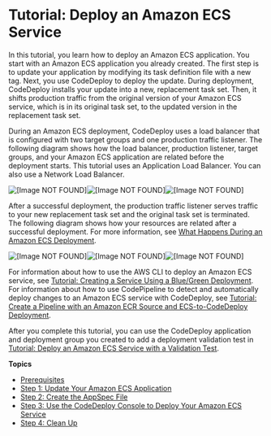 # Tutorial: Deploy an Amazon ECS Service<a name="tutorial-ecs-deployment"></a>

 In this tutorial, you learn how to deploy an Amazon ECS application\. You start with an Amazon ECS application you already created\. The first step is to update your application by modifying its task definition file with a new tag\. Next, you use CodeDeploy to deploy the update\. During deployment, CodeDeploy installs your update into a new, replacement task set\. Then, it shifts production traffic from the original version of your Amazon ECS service, which is in its original task set, to the updated version in the replacement task set\.

 During an Amazon ECS deployment, CodeDeploy uses a load balancer that is configured with two target groups and one production traffic listener\. The following diagram shows how the load balancer, production listener, target groups, and your Amazon ECS application are related before the deployment starts\. This tutorial uses an Application Load Balancer\. You can also use a Network Load Balancer\. 

![\[Image NOT FOUND\]](http://docs.aws.amazon.com/codedeploy/latest/userguide/images/codedeploy-ecs-deployment-with-no-test-listener-step-1.png)![\[Image NOT FOUND\]](http://docs.aws.amazon.com/codedeploy/latest/userguide/)![\[Image NOT FOUND\]](http://docs.aws.amazon.com/codedeploy/latest/userguide/)

 After a successful deployment, the production traffic listener serves traffic to your new replacement task set and the original task set is terminated\. The following diagram shows how your resources are related after a successful deployment\. For more information, see [What Happens During an Amazon ECS Deployment](deployment-steps-ecs.md#deployment-steps-what-happens)\. 

![\[Image NOT FOUND\]](http://docs.aws.amazon.com/codedeploy/latest/userguide/images/codedeploy-ecs-deployment-with-no-test-listener-step-5.png)![\[Image NOT FOUND\]](http://docs.aws.amazon.com/codedeploy/latest/userguide/)![\[Image NOT FOUND\]](http://docs.aws.amazon.com/codedeploy/latest/userguide/)

For information about how to use the AWS CLI to deploy an Amazon ECS service, see [ Tutorial: Creating a Service Using a Blue/Green Deployment](https://docs.aws.amazon.com/AmazonECS/latest/developerguide/create-blue-green.html)\. For information about how to use CodePipeline to detect and automatically deploy changes to an Amazon ECS service with CodeDeploy, see [Tutorial: Create a Pipeline with an Amazon ECR Source and ECS\-to\-CodeDeploy Deployment](https://docs.aws.amazon.com/codepipeline/latest/userguide/tutorials-ecs-ecr-codedeploy.html)\. 

After you complete this tutorial, you can use the CodeDeploy application and deployment group you created to add a deployment validation test in [Tutorial: Deploy an Amazon ECS Service with a Validation Test](tutorial-ecs-deployment-with-hooks.md)\. 

**Topics**
+ [Prerequisites](tutorial-ecs-prereqs.md)
+ [Step 1: Update Your Amazon ECS Application](tutorial-ecs-update-the-ecs-application.md)
+ [Step 2: Create the AppSpec File](tutorial-ecs-create-appspec-file.md)
+ [Step 3: Use the CodeDeploy Console to Deploy Your Amazon ECS Service](tutorial-ecs-deployment-deploy.md)
+ [Step 4: Clean Up](tutorial-ecs-clean-up.md)